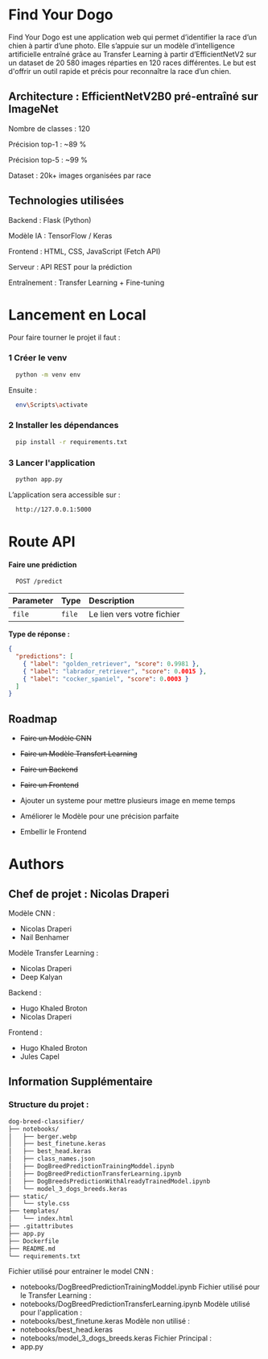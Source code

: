 
# Find Your Dogo 

Find Your Dogo est une application web qui permet d’identifier la race d’un chien à partir d’une photo.
Elle s’appuie sur un modèle d’intelligence artificielle entraîné grâce au Transfer Learning à partir d’EfficientNetV2 sur un dataset de 20 580 images réparties en 120 races différentes.
Le but est d'offrir un outil rapide et précis pour reconnaître la race d’un chien.



## Architecture : EfficientNetV2B0 pré-entraîné sur ImageNet

Nombre de classes : 120

Précision top-1 : ~89 %

Précision top-5 : ~99 %

Dataset : 20k+ images organisées par race

## Technologies utilisées
Backend : Flask (Python)

Modèle IA : TensorFlow / Keras

Frontend : HTML, CSS, JavaScript (Fetch API)

Serveur : API REST pour la prédiction

Entraînement : Transfer Learning + Fine-tuning


# Lancement en Local

Pour faire tourner le projet il faut : 

### 1 Créer le venv

```bash
  python -m venv env
``` 
Ensuite : 
```bash
  env\Scripts\activate
```

### 2 Installer les dépendances

```bash
  pip install -r requirements.txt
```
### 3 Lancer l'application
```bash
  python app.py
```
L’application sera accessible sur :
```bash
  http://127.0.0.1:5000
```


# Route API

#### Faire une prédiction

```http
  POST /predict
```

| Parameter | Type     | Description                |
| :-------- | :------- | :------------------------- |
| `file` | `file` | Le lien vers votre fichier |

**Type de réponse :** 
```json
{
  "predictions": [
    { "label": "golden_retriever", "score": 0.9981 },
    { "label": "labrador_retriever", "score": 0.0015 },
    { "label": "cocker_spaniel", "score": 0.0003 }
  ]
}
```




## Roadmap

- ~~Faire un Modèle CNN~~

- ~~Faire un Modèle Transfert Learning~~

- ~~Faire un Backend~~

- ~~Faire un Frontend~~

- Ajouter un systeme pour mettre plusieurs image en meme temps

- Améliorer le Modèle pour une précision parfaite

- Embellir le Frontend


# Authors

## Chef de projet : Nicolas Draperi

Modèle CNN :
- Nicolas Draperi
- Nail Benhamer

Modèle Transfer Learning :
- Nicolas Draperi
- Deep Kalyan

Backend :
- Hugo Khaled Broton
- Nicolas Draperi

Frontend : 
- Hugo Khaled Broton
- Jules Capel


## Information Supplémentaire

### Structure du projet : 

```bash
dog-breed-classifier/
├── notebooks/
│   ├── berger.webp
│   ├── best_finetune.keras
│   ├── best_head.keras
│   ├── class_names.json
│   ├── DogBreedPredictionTrainingModdel.ipynb
│   ├── DogBreedPredictionTransferLearning.ipynb
│   ├── DogBreedsPredictionWithAlreadyTrainedModel.ipynb
│   └── model_3_dogs_breeds.keras
├── static/
│   └── style.css
├── templates/
│   └── index.html
├── .gitattributes
├── app.py
├── Dockerfile
├── README.md
└── requirements.txt
``` 

Fichier utilisé pour entrainer le model CNN :
- notebooks/DogBreedPredictionTrainingModdel.ipynb 
Fichier utilisé pour le Transfer Learning :
- notebooks/DogBreedPredictionTransferLearning.ipynb 
Modèle utilisé pour l'application :
- notebooks/best_finetune.keras
Modèle non utilisé :
- notebooks/best_head.keras
- notebooks/model_3_dogs_breeds.keras
Fichier Principal : 
- app.py







